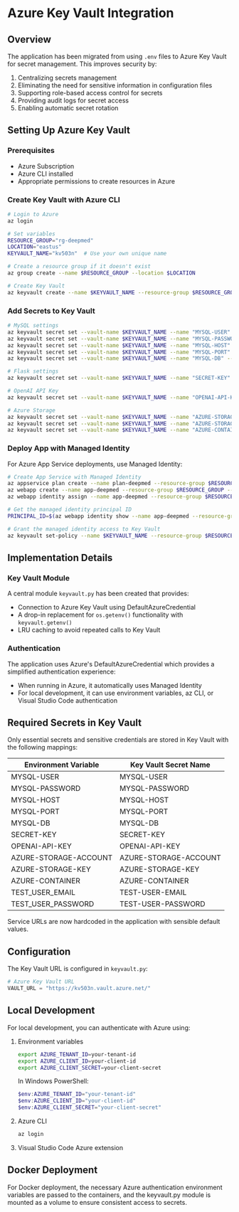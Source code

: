 # Azure Key Vault Integration

## Overview

The application has been migrated from using `.env` files to Azure Key Vault for secret management. This improves security by:

1. Centralizing secrets management
2. Eliminating the need for sensitive information in configuration files
3. Supporting role-based access control for secrets
4. Providing audit logs for secret access
5. Enabling automatic secret rotation

## Setting Up Azure Key Vault

### Prerequisites

- Azure Subscription
- Azure CLI installed 
- Appropriate permissions to create resources in Azure

### Create Key Vault with Azure CLI

```bash
# Login to Azure
az login

# Set variables
RESOURCE_GROUP="rg-deepmed"
LOCATION="eastus"
KEYVAULT_NAME="kv503n"  # Use your own unique name

# Create a resource group if it doesn't exist
az group create --name $RESOURCE_GROUP --location $LOCATION

# Create Key Vault
az keyvault create --name $KEYVAULT_NAME --resource-group $RESOURCE_GROUP --location $LOCATION --sku standard
```

### Add Secrets to Key Vault

```bash
# MySQL settings
az keyvault secret set --vault-name $KEYVAULT_NAME --name "MYSQL-USER" --value "root"
az keyvault secret set --vault-name $KEYVAULT_NAME --name "MYSQL-PASSWORD" --value "your-secure-password"
az keyvault secret set --vault-name $KEYVAULT_NAME --name "MYSQL-HOST" --value "localhost"
az keyvault secret set --vault-name $KEYVAULT_NAME --name "MYSQL-PORT" --value "3306"
az keyvault secret set --vault-name $KEYVAULT_NAME --name "MYSQL-DB" --value "deepmedver"

# Flask settings
az keyvault secret set --vault-name $KEYVAULT_NAME --name "SECRET-KEY" --value "your-secure-random-key"

# OpenAI API Key
az keyvault secret set --vault-name $KEYVAULT_NAME --name "OPENAI-API-KEY" --value "your-openai-api-key"

# Azure Storage
az keyvault secret set --vault-name $KEYVAULT_NAME --name "AZURE-STORAGE-ACCOUNT" --value "your-storage-account"
az keyvault secret set --vault-name $KEYVAULT_NAME --name "AZURE-STORAGE-KEY" --value "your-storage-key"
az keyvault secret set --vault-name $KEYVAULT_NAME --name "AZURE-CONTAINER" --value "your-container"
```

### Deploy App with Managed Identity

For Azure App Service deployments, use Managed Identity:

```bash
# Create App Service with Managed Identity
az appservice plan create --name plan-deepmed --resource-group $RESOURCE_GROUP --sku B1
az webapp create --name app-deepmed --resource-group $RESOURCE_GROUP --plan plan-deepmed --runtime "PYTHON:3.9"
az webapp identity assign --name app-deepmed --resource-group $RESOURCE_GROUP

# Get the managed identity principal ID
PRINCIPAL_ID=$(az webapp identity show --name app-deepmed --resource-group $RESOURCE_GROUP --query principalId --output tsv)

# Grant the managed identity access to Key Vault
az keyvault set-policy --name $KEYVAULT_NAME --resource-group $RESOURCE_GROUP --object-id $PRINCIPAL_ID --secret-permissions get list
```

## Implementation Details

### Key Vault Module

A central module `keyvault.py` has been created that provides:

- Connection to Azure Key Vault using DefaultAzureCredential
- A drop-in replacement for `os.getenv()` functionality with `keyvault.getenv()`
- LRU caching to avoid repeated calls to Key Vault

### Authentication

The application uses Azure's DefaultAzureCredential which provides a simplified authentication experience:

- When running in Azure, it automatically uses Managed Identity
- For local development, it can use environment variables, az CLI, or Visual Studio Code authentication

## Required Secrets in Key Vault

Only essential secrets and sensitive credentials are stored in Key Vault with the following mappings:

| Environment Variable | Key Vault Secret Name |
|----------------------|----------------------|
| MYSQL-USER | MYSQL-USER |
| MYSQL-PASSWORD | MYSQL-PASSWORD |
| MYSQL-HOST | MYSQL-HOST |
| MYSQL-PORT | MYSQL-PORT |
| MYSQL-DB | MYSQL-DB |
| SECRET-KEY | SECRET-KEY |
| OPENAI-API-KEY | OPENAI-API-KEY |
| AZURE-STORAGE-ACCOUNT | AZURE-STORAGE-ACCOUNT |
| AZURE-STORAGE-KEY | AZURE-STORAGE-KEY |
| AZURE-CONTAINER | AZURE-CONTAINER |
| TEST_USER_EMAIL | TEST-USER-EMAIL |
| TEST_USER_PASSWORD | TEST-USER-PASSWORD |

Service URLs are now hardcoded in the application with sensible default values.

## Configuration

The Key Vault URL is configured in `keyvault.py`:

```python
# Azure Key Vault URL
VAULT_URL = "https://kv503n.vault.azure.net/"
```

## Local Development

For local development, you can authenticate with Azure using:

1. Environment variables
   ```bash
   export AZURE_TENANT_ID=your-tenant-id
   export AZURE_CLIENT_ID=your-client-id
   export AZURE_CLIENT_SECRET=your-client-secret
   ```
   
   In Windows PowerShell:
   ```powershell
   $env:AZURE_TENANT_ID="your-tenant-id"
   $env:AZURE_CLIENT_ID="your-client-id"
   $env:AZURE_CLIENT_SECRET="your-client-secret"
   ```

2. Azure CLI
   ```bash
   az login
   ```

3. Visual Studio Code Azure extension

## Docker Deployment

For Docker deployment, the necessary Azure authentication environment variables are passed to the containers, and the keyvault.py module is mounted as a volume to ensure consistent access to secrets. 